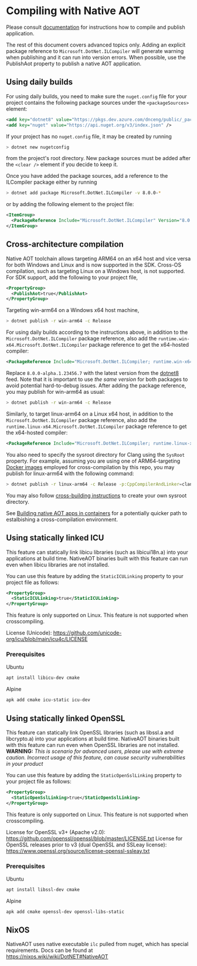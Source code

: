 # Compiling with Native AOT

Please consult [documentation](https://docs.microsoft.com/dotnet/core/deploying/native-aot) for instructions how to compile and publish application.

The rest of this document covers advanced topics only. Adding an explicit package reference to `Microsoft.DotNet.ILCompiler` will generate warning when publishing and it can run into version errors. When possible, use the PublishAot property to publish a native AOT application.

## Using daily builds

For using daily builds, you need to make sure the `nuget.config` file for your project contains the following package sources under the `<packageSources>` element:
```xml
<add key="dotnet8" value="https://pkgs.dev.azure.com/dnceng/public/_packaging/dotnet8/nuget/v3/index.json" />
<add key="nuget" value="https://api.nuget.org/v3/index.json" />
```

If your project has no `nuget.config` file, it may be created by running
```bash
> dotnet new nugetconfig
```

from the project's root directory. New package sources must be added after the `<clear />` element if you decide to keep it.

Once you have added the package sources, add a reference to the ILCompiler package either by running
```bash
> dotnet add package Microsoft.DotNet.ILCompiler -v 8.0.0-*
```

or by adding the following element to the project file:
```xml
<ItemGroup>
  <PackageReference Include="Microsoft.DotNet.ILCompiler" Version="8.0.0-*" />
</ItemGroup>
```

## Cross-architecture compilation

Native AOT toolchain allows targeting ARM64 on an x64 host and vice versa for both Windows and Linux and is now supported in the SDK. Cross-OS compilation, such as targeting Linux on a Windows host, is not supported. For SDK support, add the following to your project file,

```xml
<PropertyGroup>
  <PublishAot>true</PublishAot>
</PropertyGroup>
```

Targeting win-arm64 on a Windows x64 host machine,

```bash
> dotnet publish -r win-arm64 -c Release
```

For using daily builds according to the instructions above, in addition to the `Microsoft.DotNet.ILCompiler` package reference, also add the `runtime.win-x64.Microsoft.DotNet.ILCompiler` package reference to get the x64-hosted compiler:
```xml
<PackageReference Include="Microsoft.DotNet.ILCompiler; runtime.win-x64.Microsoft.DotNet.ILCompiler" Version="8.0.0-alpha.1.23456.7" />
```

Replace `8.0.0-alpha.1.23456.7` with the latest version from the [dotnet8](https://dev.azure.com/dnceng/public/_artifacts/feed/dotnet8/NuGet/Microsoft.DotNet.ILCompiler/) feed.
Note that it is important to use _the same version_ for both packages to avoid potential hard-to-debug issues. After adding the package reference, you may publish for win-arm64 as usual:
```bash
> dotnet publish -r win-arm64 -c Release
```

Similarly, to target linux-arm64 on a Linux x64 host, in addition to the `Microsoft.DotNet.ILCompiler` package reference, also add the `runtime.linux-x64.Microsoft.DotNet.ILCompiler` package reference to get the x64-hosted compiler:
```xml
<PackageReference Include="Microsoft.DotNet.ILCompiler; runtime.linux-x64.Microsoft.DotNet.ILCompiler" Version="8.0.0-alpha.1.23456.7" />
```

You also need to specify the sysroot directory for Clang using the `SysRoot` property. For example, assuming you are using one of ARM64-targeting [Docker images](../../../../docs/workflow/building/coreclr/linux-instructions.md#Docker-Images) employed for cross-compilation by this repo, you may publish for linux-arm64 with the following command:
```bash
> dotnet publish -r linux-arm64 -c Release -p:CppCompilerAndLinker=clang-9 -p:SysRoot=/crossrootfs/arm64
```

You may also follow [cross-building instructions](../../../../docs/workflow/building/coreclr/cross-building.md) to create your own sysroot directory.

See [Building native AOT apps in containers](containers.md) for a potentially quicker path to estalbishing a cross-compilation environment.

## Using statically linked ICU
This feature can statically link libicu libraries (such as libicui18n.a) into your applications at build time.
NativeAOT binaries built with this feature can run even when libicu libraries are not installed.

You can use this feature by adding the `StaticICULinking` property to your project file as follows:

```xml
<PropertyGroup>
  <StaticICULinking>true</StaticICULinking>
</PropertyGroup>
```

This feature is only supported on Linux. This feature is not supported when crosscompiling.

License (Unicode): https://github.com/unicode-org/icu/blob/main/icu4c/LICENSE

### Prerequisites

Ubuntu
```sh
apt install libicu-dev cmake
```

Alpine
```sh
apk add cmake icu-static icu-dev
```

## Using statically linked OpenSSL
This feature can statically link OpenSSL libraries (such as libssl.a and libcrypto.a) into your applications at build time.
NativeAOT binaries built with this feature can run even when OpenSSL libraries are not installed.
**WARNING:** *This is scenario for advanced users, please use with extreme caution. Incorrect usage of this feature, can cause security vulnerabilities in your product*

You can use this feature by adding the `StaticOpenSslLinking` property to your project file as follows:

```xml
<PropertyGroup>
  <StaticOpenSslLinking>true</StaticOpenSslLinking>
</PropertyGroup>
```

This feature is only supported on Linux. This feature is not supported when crosscompiling.

License for OpenSSL v3+ (Apache v2.0): https://github.com/openssl/openssl/blob/master/LICENSE.txt
License for OpenSSL releases prior to v3 (dual OpenSSL and SSLeay license): https://www.openssl.org/source/license-openssl-ssleay.txt

### Prerequisites

Ubuntu
```sh
apt install libssl-dev cmake
```

Alpine
```sh
apk add cmake openssl-dev openssl-libs-static
```

## NixOS
NativeAOT uses native executable `ilc` pulled from nuget, which has special requirements. Docs can be found at https://nixos.wiki/wiki/DotNET#NativeAOT
